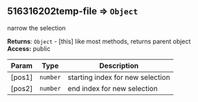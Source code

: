 <a name="module_516316202temp-file"></a>
## 516316202temp-file ⇒ <code>Object</code>
narrow the selection

**Returns**: <code>Object</code> - [this] like most methods, returns parent object  
**Access:** public  

| Param | Type | Description |
| --- | --- | --- |
| [pos1] | <code>number</code> | starting index for new selection |
| [pos2] | <code>number</code> | end index for new selection |

